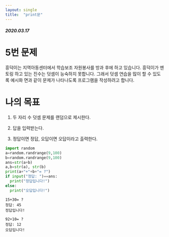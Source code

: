 ```yaml
---
layout: single
title:  "print문"
---
```


##### 2020.03.17


# **5번 문제**

흥덕이는 지역아동센터에서 학습보조 자원봉사를 방과 후에 하고 있습니다. 흥덕이가 멘토링
하고 있는 진수는 덧셈이 능숙하지 못합니다. 그래서 덧셈 연습을 많이 할 수 있도록 예시화
면과 같이 문제가 나타나도록 프로그램을 작성하려고 합니다.

# **나의 목표**

1. 두 자리 수 덧셈 문제를 랜덤으로 제시한다.

2. 답을 입력받는다.

3. 정답이면 정답, 오답이면 오답이라고 출력한다.


```python
import random
a=random.randrange(9,100)
b=random.randrange(9,100)
ans=str(a+b)
a,b=str(a), str(b)
print(a+"+"+b+"= ?")
if input("정답: ")==ans:
  print("정답입니다!")
else:
  print("오답입니다!") 
```
```
15+30= ?
정답: 45
정답입니다!
```
```
92+10= ?
정답: 12
오답입니다!
```
